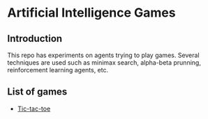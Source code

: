 # Artificial Intelligence Games

## Introduction
This repo has experiments on agents trying to play games. Several techniques are used such as minimax search, alpha-beta prunning, reinforcement learning agents, etc. 


## List of games
* [Tic-tac-toe](tictactoe/README.md)
